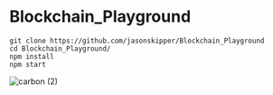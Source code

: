 # Blockchain_Playground
`git clone https://github.com/jasonskipper/Blockchain_Playground`  
`cd Blockchain_Playground/`  
`npm install`  
`npm start`  
  
![carbon (2)](https://user-images.githubusercontent.com/52185268/109687995-cb66a000-7b51-11eb-8cb4-d6e6e50d2f71.png)
